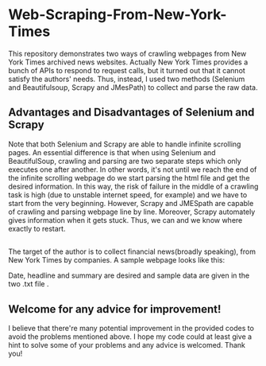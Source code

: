 # Web-Scraping-From-New-York-Times

This repository demonstrates two ways of crawling webpages from  New York Times archived news websites. 
Actually New York Times provides a bunch of APIs to respond to request calls, but it turned out that it cannot satisfy the authors' needs. Thus, instead, I used two methods (Selenium and Beautifulsoup, Scrapy and JMesPath) to collect and parse the raw data. 

## Advantages and Disadvantages of Selenium and Scrapy
Note that both Selenium and Scrapy are able to handle infinite scrolling pages. An essential difference is that when using Selenium and BeautifulSoup, crawling and parsing are two separate steps which only executes one after another. In other words, it's not until we reach the end of the infinite scrolling webpage do we start parsing the html file and get the desired information. In this way, the risk of failure in the middle of a crawling task is high (due to unstable internet speed, for example) and we have to start from the very beginning. However, Scrapy and JMESpath are capable of crawling and parsing webpage line by line. Moreover, Scrapy automately gives information when it gets stuck. Thus, we can and we know where exactly to restart. 

##
The target of the author is to collect financial news(broadly speaking), from New York Times by companies. A sample webpage looks like this:




Date, headline and summary are desired and sample data are given in the two .txt file        .

## Welcome for any advice for improvement!
I believe that there're many potential improvement in the provided codes to avoid the problems mentioned above.
I hope my code could at least give a hint to solve some of your problems and any advice is welcomed. Thank you!
